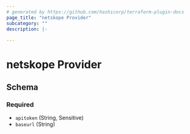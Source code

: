 ```yaml
---
# generated by https://github.com/hashicorp/terraform-plugin-docs
page_title: "netskope Provider"
subcategory: ""
description: |-
  
---
```


# netskope Provider





<!-- schema generated by tfplugindocs -->
## Schema

### Required

- `apitoken` (String, Sensitive)
- `baseurl` (String)

